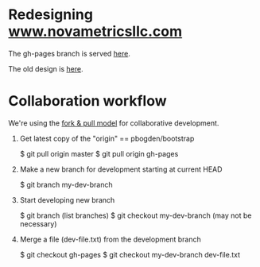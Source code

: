 
# Redesigning www.novametricsllc.com

The gh-pages branch is served <a href="http://pbogden.github.io/bootstrap">here</a>.

The old design is <a href="http://pbogden.github.io/bootstrap/oldesign.html">here</a>.

# Collaboration workflow

We're using the <a href="https://help.github.com/articles/using-pull-requests">fork & pull model</a>
for collaborative development.

  1.  Get latest copy of the "origin" == pbogden/bootstrap

       $ git pull origin master
       $ git pull origin gh-pages

  2.  Make a new branch for development starting at current HEAD

       $ git branch my-dev-branch

  3.  Start developing new branch

       $ git branch                   (list branches)
       $ git checkout my-dev-branch   (may not be necessary)
 
  4.  Merge a file (dev-file.txt) from the development branch 

       $ git checkout gh-pages
       $ git checkout my-dev-branch dev-file.txt
